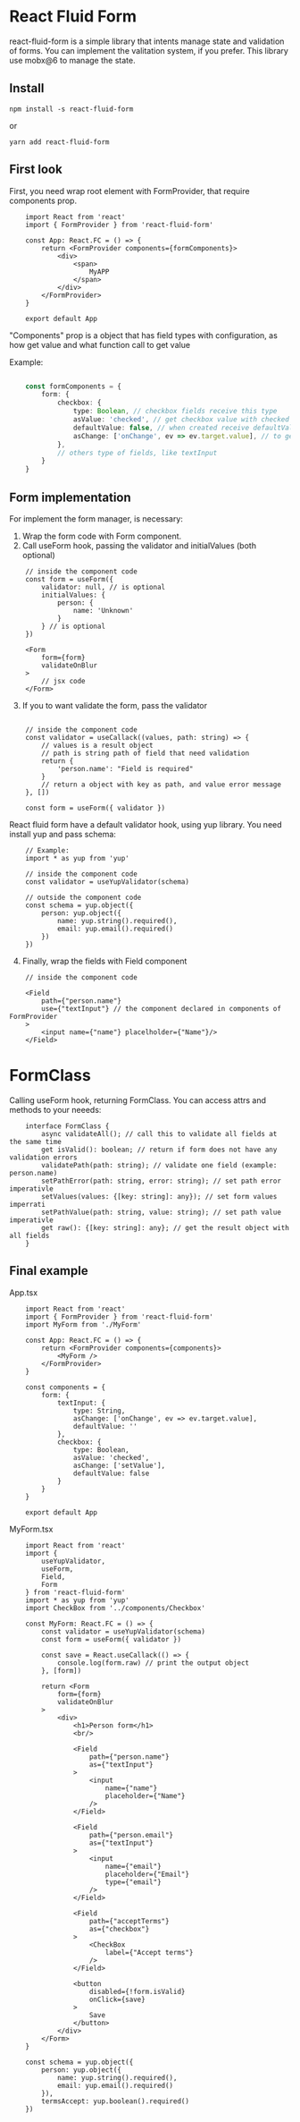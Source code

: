 # React Fluid Form
<!-- colocar logo -->

react-fluid-form is a simple library that intents manage state and validation of forms. You can implement the valitation system, if you prefer. This library use mobx@6 to manage the state.

<!-- colocar sumário -->
<!-- colocar link codesandbox -->

## Install

``
	npm install -s react-fluid-form
``

or 

``
	yarn add react-fluid-form
``

## First look

First, you need wrap root element with FormProvider, that require components prop.

```tsx
	import React from 'react'
	import { FormProvider } from 'react-fluid-form'

	const App: React.FC = () => {
		return <FormProvider components={formComponents}>
			<div>
				<span>
					MyAPP
				</span>
			</div>
		</FormProvider>
	}

	export default App
```

"Components" prop is a object that has field types with  configuration, as how get value and what function call to get value

Example:
```ts

	const formComponents = {
		form: {
			checkbox: {
				type: Boolean, // checkbox fields receive this type
				asValue: 'checked', // get checkbox value with checked prop 
				defaultValue: false, // when created receive defaultValue
				asChange: ['onChange', ev => ev.target.value], // to get the value, it is needed call onChange function. The second value of array is optional, and represent function handler to get the value
			},
			// others type of fields, like textInput
		}
	}

```

## Form implementation

For implement the form manager, is necessary:

1. Wrap the form code with Form component.
2. Call useForm hook, passing the validator and initialValues (both optional)

```tsx
	// inside the component code
	const form = useForm({
		validator: null, // is optional
		initialValues: {
			person: {
				name: 'Unknown'
			}
		} // is optional
	})

	<Form
		form={form}
		validateOnBlur 
	>
		// jsx code
	</Form>
```

3. If you to want validate the form, pass the validator

```tsx

	// inside the component code
	const validator = useCallack((values, path: string) => {
		// values is a result object 
		// path is string path of field that need validation
		return {
			'person.name': "Field is required"
		}
		// return a object with key as path, and value error message
	}, [])

	const form = useForm({ validator })

```

React fluid form have a default validator hook, using yup library. You need install yup and pass schema:


```tsx
	// Example:
	import * as yup from 'yup'

	// inside the component code
	const validator = useYupValidator(schema)

	// outside the component code
	const schema = yup.object({
		person: yup.object({
			name: yup.string().required(),
			email: yup.email().required()
		})
	})
```

4. Finally, wrap the fields with Field component 

```tsx
	// inside the component code

	<Field
		path={"person.name"}
		use={"textInput"} // the component declared in components of FormProvider
	>
		<input name={"name"} placelholder={"Name"}/>
	</Field>
```

# FormClass

Calling useForm hook, returning FormClass. You can access attrs and methods to your neeeds:

```tsx
	interface FormClass {
		async validateAll(); // call this to validate all fields at the same time
		get isValid(): boolean; // return if form does not have any validation errors
		validatePath(path: string); // validate one field (example: person.name)
		setPathError(path: string, error: string); // set path error imperativle
		setValues(values: {[key: string]: any}); // set form values imperrati
		setPathValue(path: string, value: string); // set path value imperativle
		get raw(): {[key: string]: any}; // get the result object with all fields
	}

```

## Final example

App.tsx

```tsx
	import React from 'react'
	import { FormProvider } from 'react-fluid-form'
	import MyForm from './MyForm'

	const App: React.FC = () => {
		return <FormProvider components={components}>
			<MyForm />	
		</FormProvider>
	}

	const components = {
		form: {
			textInput: {
				type: String,
				asChange: ['onChange', ev => ev.target.value],
				defaultValue: ''
			},
			checkbox: {
				type: Boolean,
				asValue: 'checked',
				asChange: ['setValue'],
				defaultValue: false
			}
		}
	}
	
	export default App
```

MyForm.tsx

```tsx
	import React from 'react'
	import {
		useYupValidator, 
		useForm, 
		Field, 
		Form
	} from 'react-fluid-form'
	import * as yup from 'yup'
	import CheckBox from '../components/Checkbox'

	const MyForm: React.FC = () => {
		const validator = useYupValidator(schema)
		const form = useForm({ validator })

		const save = React.useCallack(() => {
			console.log(form.raw) // print the output object
		}, [form])

		return <Form
			form={form}
			validateOnBlur
		>
			<div>
				<h1>Person form</h1>
				<br/>

				<Field
					path={"person.name"}
					as={"textInput"}
				>
					<input 
						name={"name"} 
						placeholder={"Name"} 
					/>
				</Field>

				<Field
					path={"person.email"}
					as={"textInput"}
				>
					<input 
						name={"email"} 
						placeholder={"Email"}
						type={"email"} 
					/>
				</Field>

				<Field
					path={"acceptTerms"}
					as={"checkbox"}
				>
					<CheckBox
						label={"Accept terms"} 
					/>
				</Field>

				<button
					disabled={!form.isValid}
					onClick={save}
				>
					Save
				</button>
			</div>
		</Form>
	}

	const schema = yup.object({
		person: yup.object({
			name: yup.string().required(),
			email: yup.email().required()
		}),
		termsAccept: yup.boolean().required()
	})
```